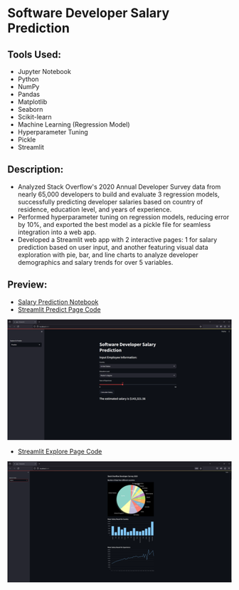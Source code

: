 # Software Developer Salary Prediction
## Tools Used:
- Jupyter Notebook
- Python
- NumPy
- Pandas
- Matplotlib
- Seaborn
- Scikit-learn
- Machine Learning (Regression Model)
- Hyperparameter Tuning
- Pickle
- Streamlit
## Description:
- Analyzed Stack Overflow's 2020 Annual Developer Survey data from nearly 65,000 developers to build and evaluate 3 regression models, successfully predicting developer salaries based on country of residence, education level, and years of experience.
- Performed hyperparameter tuning on regression models, reducing error by 10%, and exported the best model as a pickle file for seamless integration into a web app.
- Developed a Streamlit web app with 2 interactive pages: 1 for salary prediction based on user input, and another featuring visual data exploration with pie, bar, and line charts to analyze developer demographics and salary trends for over 5 variables.
## Preview:
- [Salary Prediction Notebook](https://github.com/ndomah/Portfolio-Projects/blob/main/Data%20Science/Software%20Developer%20Salary%20Prediction/Salary%20Prediction.ipynb)
- [Streamlit Predict Page Code](https://github.com/ndomah/Portfolio-Projects/blob/main/Data%20Science/Software%20Developer%20Salary%20Prediction/predict_page.py)

![Streamlit Predict Page](https://github.com/ndomah/Portfolio-Projects/blob/main/Data%20Science/Software%20Developer%20Salary%20Prediction/Streamlit%20Predict%20Page.png)

- [Streamlit Explore Page Code](https://github.com/ndomah/Portfolio-Projects/blob/main/Data%20Science/Software%20Developer%20Salary%20Prediction/explore_page.py)

![Streamlit Explore Page](https://github.com/ndomah/Portfolio-Projects/blob/main/Data%20Science/Software%20Developer%20Salary%20Prediction/Streamlit%20Explore%20Page.png)
